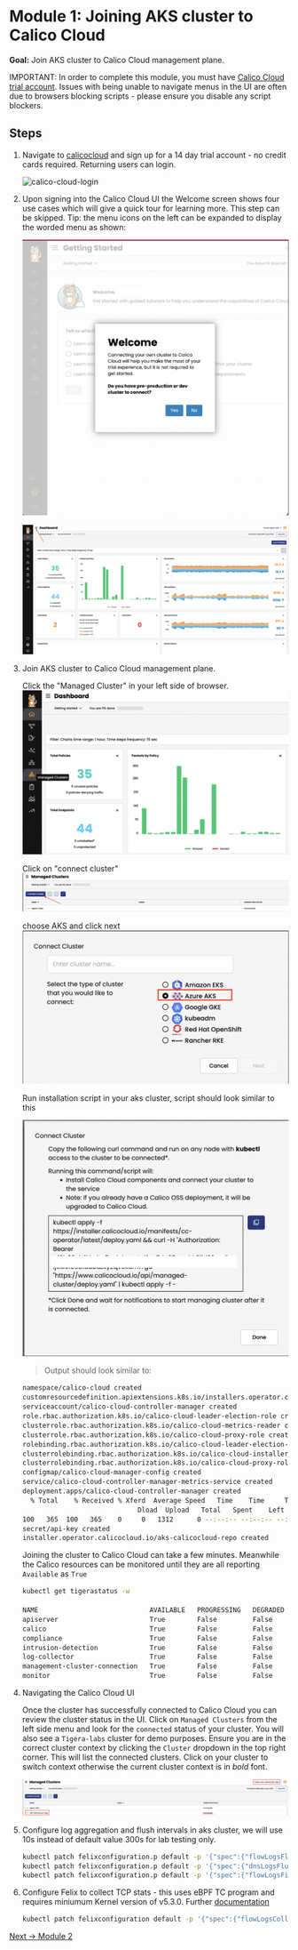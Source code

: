 # Module 1: Joining AKS cluster to Calico Cloud

**Goal:** Join AKS cluster to Calico Cloud management plane.

IMPORTANT: In order to complete this module, you must have [Calico Cloud trial account](https://www.calicocloud.io/?utm_campaign=calicocloud&utm_medium=digital&utm_source=microsoft). Issues with being unable to navigate menus in the UI are often due to browsers blocking scripts - please ensure you disable any script blockers.

## Steps

1. Navigate to [calicocloud](https://www.calicocloud.io/?utm_campaign=calicocloud&utm_medium=digital&utm_source=microsoft) and sign up for a 14 day trial account - no credit cards required. Returning users can login.

   ![calico-cloud-login](../img/calico-cloud-login.png)

2. Upon signing into the Calico Cloud UI the Welcome screen shows four use cases which will give a quick tour for learning more. This step can be skipped. Tip: the menu icons on the left can be expanded to display the worded menu as shown:

   ![get-start](../img/get-start.png)

   ![expand-menu](../img/expand-menu.png)


3. Join AKS cluster to Calico Cloud management plane.
    
    Click the "Managed Cluster" in your left side of browser.
    ![managed-cluster](../img/managed-cluster.png)
    
    Click on "connect cluster"
     ![connect-cluster](../img/connect-cluster.png)

    choose AKS and click next
      ![choose-aks](../img/choose-aks.png)

    Run installation script in your aks cluster, script should look similar to this

      ![install-script](../img/script.png)
    

    > Output should look similar to:
    ```bash
    namespace/calico-cloud created
    customresourcedefinition.apiextensions.k8s.io/installers.operator.calicocloud.io created
    serviceaccount/calico-cloud-controller-manager created
    role.rbac.authorization.k8s.io/calico-cloud-leader-election-role created
    clusterrole.rbac.authorization.k8s.io/calico-cloud-metrics-reader created
    clusterrole.rbac.authorization.k8s.io/calico-cloud-proxy-role created
    rolebinding.rbac.authorization.k8s.io/calico-cloud-leader-election-rolebinding created
    clusterrolebinding.rbac.authorization.k8s.io/calico-cloud-installer-rbac created
    clusterrolebinding.rbac.authorization.k8s.io/calico-cloud-proxy-rolebinding created
    configmap/calico-cloud-manager-config created
    service/calico-cloud-controller-manager-metrics-service created
    deployment.apps/calico-cloud-controller-manager created
      % Total    % Received % Xferd  Average Speed   Time    Time     Time  Current
                                 Dload  Upload   Total   Spent    Left  Speed
    100   365  100   365    0     0   1312      0 --:--:-- --:--:-- --:--:--  1312
    secret/api-key created
    installer.operator.calicocloud.io/aks-calicocloud-repo created
    ```
    Joining the cluster to Calico Cloud can take a few minutes. Meanwhile the Calico resources can be monitored until they are all reporting `Available` as `True`

    ```bash
    kubectl get tigerastatus -w                                                                                                                   

    NAME                            AVAILABLE   PROGRESSING   DEGRADED   SINCE
    apiserver                       True        False         False      96s
    calico                          True        False         False      16s
    compliance                      True        False         False      21s
    intrusion-detection             True        False         False      41s
    log-collector                   True        False         False      21s
    management-cluster-connection   True        False         False      51s
    monitor                         True        False         False      2m1s
    ```

4. Navigating the Calico Cloud UI

    Once the cluster has successfully connected to Calico Cloud you can review the cluster status in the UI. Click on `Managed Clusters` from the left side menu and look for the `connected` status of your cluster. You will also see a `Tigera-labs` cluster for demo purposes. Ensure you are in the correct cluster context by clicking the `Cluster` dropdown in the top right corner. This will list the connected clusters. Click on your cluster to switch context otherwise the current cluster context is in *bold* font.
    
    ![cluster-selection](../img/cluster-selection.png)

5. Configure log aggregation and flush intervals in aks cluster, we will use 10s instead of default value 300s for lab testing only.   

    ```bash
    kubectl patch felixconfiguration.p default -p '{"spec":{"flowLogsFlushInterval":"10s"}}'
    kubectl patch felixconfiguration.p default -p '{"spec":{"dnsLogsFlushInterval":"10s"}}'
    kubectl patch felixconfiguration.p default -p '{"spec":{"flowLogsFileAggregationKindForAllowed":1}}'
    ```

6. Configure Felix to collect TCP stats - this uses eBPF TC program and requires miniumum Kernel version of v5.3.0. Further [documentation](https://docs.tigera.io/visibility/elastic/flow/tcpstats)

    ```bash
    kubectl patch felixconfiguration default -p '{"spec":{"flowLogsCollectTcpStats":true}}'
    ```

[Next -> Module 2](../modules/configuring-demo-apps.md)

